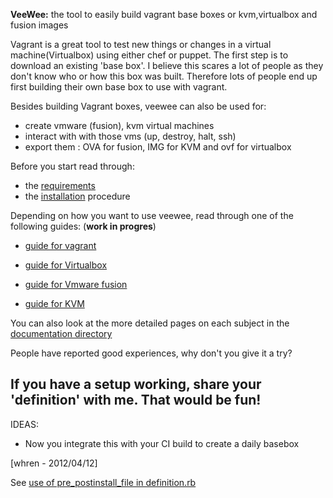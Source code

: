 **VeeWee:** the tool to easily build vagrant base boxes or kvm,virtualbox and fusion images

Vagrant is a great tool to test new things or changes in a virtual machine(Virtualbox) using either chef or puppet.
The first step is to download an existing 'base box'. I believe this scares a lot of people as they don't know who or how this box was built. Therefore lots of people end up first building their own base box to use with vagrant.

Besides building Vagrant boxes, veewee can also be used for:

- create vmware (fusion), kvm  virtual machines 
- interact with with those vms (up, destroy, halt, ssh)
- export them : OVA for fusion, IMG for KVM and ovf for virtualbox

Before you start read through:

- the [requirements](https://github.com/jedi4ever/veewee/tree/master/doc/requirements.md)
- the [installation](https://github.com/jedi4ever/veewee/tree/master/doc/installation.md) procedure

Depending on how you want to use veewee, read through one of the following guides: (**work in progres**)

- [guide for vagrant](https://github.com/jedi4ever/veewee/tree/master/doc/vagrant.md)

- [guide for Virtualbox](https://github.com/jedi4ever/veewee/tree/master/doc/vbox.md)
- [guide for Vmware fusion](https://github.com/jedi4ever/veewee/tree/master/doc/fusion.md)
- [guide for KVM](https://github.com/jedi4ever/veewee/tree/master/doc/kvm.md)

You can also look at the more detailed pages on each subject in the [documentation directory](https://github.com/jedi4ever/veewee/tree/master/doc)

People have reported good experiences, why don't you give it a try?

## If you have a setup working, share your 'definition' with me. That would be fun! 

IDEAS:

- Now you integrate this with your CI build to create a daily basebox

[whren - 2012/04/12]

See [use of pre_postinstall_file in definition.rb](https://github.com/whren/veewee/wiki/Use-of-pre_postinstall_file-in-definition.rb)
